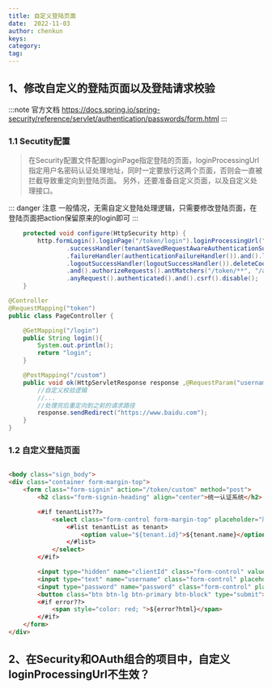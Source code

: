 ```yaml
---
title: 自定义登陆页面
date:  2022-11-03
author: chenkun
keys:
category:
tag:
---
```


## 1、修改自定义的登陆页面以及登陆请求校验

:::note 官方文档
https://docs.spring.io/spring-security/reference/servlet/authentication/passwords/form.html
:::

### 1.1 Secutity配置

> 在Security配置文件配置loginPage指定登陆的页面，loginProcessingUrl指定用户名密码认证处理地址，同时一定要放行这两个页面，否则会一直被拦截导致重定向到登陆页面。
> 另外，还要准备自定义页面，以及自定义处理接口。

::: danger 注意
一般情况，无需自定义登陆处理逻辑，只需要修改登陆页面，在登陆页面把action保留原来的login即可
:::

```java
	protected void configure(HttpSecurity http) {
		http.formLogin().loginPage("/token/login").loginProcessingUrl("/token/custom")
				.successHandler(tenantSavedRequestAwareAuthenticationSuccessHandler())
				.failureHandler(authenticationFailureHandler()).and().logout()
				.logoutSuccessHandler(logoutSuccessHandler()).deleteCookies("JSESSIONID").invalidateHttpSession(true)
				.and().authorizeRequests().antMatchers("/token/**", "/actuator/**", "/mobile/**").permitAll()
				.anyRequest().authenticated().and().csrf().disable();
	}
```

```java
@Controller
@RequestMapping("token")
public class PageController {

    @GetMapping("/login")
    public String login(){
        System.out.println();
        return "login";
    }

    @PostMapping("/custom")
    public void ok(HttpServletResponse response ,@RequestParam("username")String username ,@RequestParam("password")String password){
        //自定义校验逻辑
        //...
        //处理完后重定向到之前的请求路径
        response.sendRedirect("https://www.baidu.com");
    }
}
```

### 1.2 自定义登陆页面

```html

<body class="sign_body">
<div class="container form-margin-top">
    <form class="form-signin" action="/token/custom" method="post">
        <h2 class="form-signin-heading" align="center">统一认证系统</h2>

        <#if tenantList??>
            <select class="form-control form-margin-top" placeholder="所属租户" name="TENANT-ID">
                <#list tenantList as tenant>
                    <option value="${tenant.id}">${tenant.name}</option>
                </#list>
            </select>
        </#if>

        <input type="hidden" name="clientId" class="form-control" value="pig" placeholder="所属客户端" >
        <input type="text" name="username" class="form-control" placeholder="账号" required autofocus>
        <input type="password" name="password" class="form-control" placeholder="密码" required>
        <button class="btn btn-lg btn-primary btn-block" type="submit">sign in</button>
        <#if error??>
            <span style="color: red; ">${error?html}</span>
        </#if>
    </form>
</div>
```

## 2、在Security和OAuth组合的项目中，自定义loginProcessingUrl不生效？
